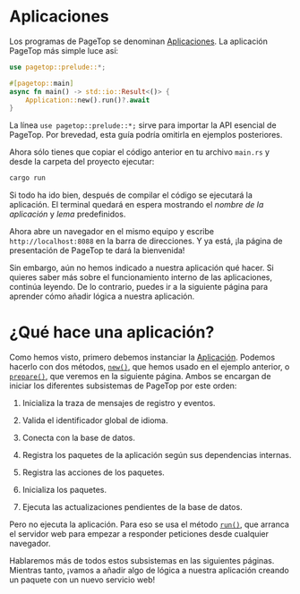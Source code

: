# Aplicaciones

Los programas de PageTop se denominan [Aplicaciones](https://docs.rs/pagetop/latest/pagetop/app/struct.Application.html). La aplicación PageTop más simple luce así:

```rust
use pagetop::prelude::*;

#[pagetop::main]
async fn main() -> std::io::Result<()> {
    Application::new().run()?.await
}
```

La línea `use pagetop::prelude::*;` sirve para importar la API esencial de PageTop. Por brevedad, esta guía podría omitirla en ejemplos posteriores.

Ahora sólo tienes que copiar el código anterior en tu archivo `main.rs` y desde la carpeta del proyecto ejecutar:

```bash
cargo run
```

Si todo ha ido bien, después de compilar el código se ejecutará la aplicación. El terminal quedará en espera mostrando el *nombre de la aplicación* y *lema* predefinidos.

Ahora abre un navegador en el mismo equipo y escribe `http://localhost:8088` en la barra de direcciones. Y ya está, ¡la página de presentación de PageTop te dará la bienvenida!

Sin embargo, aún no hemos indicado a nuestra aplicación qué hacer. Si quieres saber más sobre el funcionamiento interno de las aplicaciones, continúa leyendo. De lo contrario, puedes ir a la siguiente página para aprender cómo añadir lógica a nuestra aplicación.


# ¿Qué hace una aplicación?

Como hemos visto, primero debemos instanciar la [Aplicación](https://docs.rs/pagetop/latest/pagetop/app/struct.Application.html). Podemos hacerlo con dos métodos, [`new()`](https://docs.rs/pagetop/latest/pagetop/app/struct.Application.html#method.new), que hemos usado en el ejemplo anterior, o [`prepare()`](https://docs.rs/pagetop/latest/pagetop/app/struct.Application.html#method.prepare), que veremos en la siguiente página. Ambos se encargan de iniciar los diferentes subsistemas de PageTop por este orden:

1. Inicializa la traza de mensajes de registro y eventos.

2. Valida el identificador global de idioma.

3. Conecta con la base de datos.

4. Registra los paquetes de la aplicación según sus dependencias internas.

5. Registra las acciones de los paquetes.

6. Inicializa los paquetes.

7. Ejecuta las actualizaciones pendientes de la base de datos.

Pero no ejecuta la aplicación. Para eso se usa el método [`run()`](https://docs.rs/pagetop/latest/pagetop/app/struct.Application.html#method.run), que arranca el servidor web para empezar a responder peticiones desde cualquier navegador.

Hablaremos más de todos estos subsistemas en las siguientes páginas. Mientras tanto, ¡vamos a añadir algo de lógica a nuestra aplicación creando un paquete con un nuevo servicio web!
